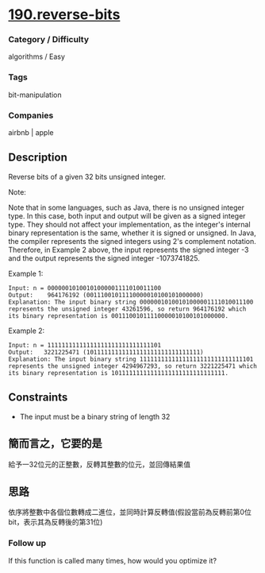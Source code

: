 # [190.reverse-bits](https://leetcode.com/problems/reverse-bits/)

### Category / Difficulty
algorithms / Easy

### Tags
bit-manipulation
	 		
### Companies
airbnb | apple

## Description
Reverse bits of a given 32 bits unsigned integer.

Note:

Note that in some languages, such as Java, there is no unsigned integer type. In this case, both input and output will be given as a signed integer type. They should not affect your implementation, as the integer's internal binary representation is the same, whether it is signed or unsigned.
In Java, the compiler represents the signed integers using 2's complement notation. Therefore, in Example 2 above, the input represents the signed integer -3 and the output represents the signed integer -1073741825.
 

Example 1:
```
Input: n = 00000010100101000001111010011100
Output:    964176192 (00111001011110000010100101000000)
Explanation: The input binary string 00000010100101000001111010011100 represents the unsigned integer 43261596, so return 964176192 which its binary representation is 00111001011110000010100101000000.
```

Example 2:
```
Input: n = 11111111111111111111111111111101
Output:   3221225471 (10111111111111111111111111111111)
Explanation: The input binary string 11111111111111111111111111111101 represents the unsigned integer 4294967293, so return 3221225471 which its binary representation is 10111111111111111111111111111111.
```

## Constraints
- The input must be a binary string of length 32

## 簡而言之，它要的是
給予一32位元的正整數，反轉其整數的位元，並回傳結果值

## 思路
依序將整數中各個位數轉成二進位，並同時計算反轉值(假設當前為反轉前第0位bit，表示其為反轉後的第31位)

### Follow up
If this function is called many times, how would you optimize it?

